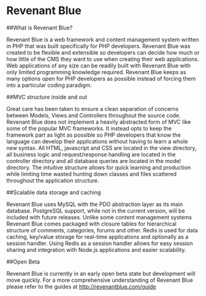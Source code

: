 # Revenant Blue

##What is Revenant Blue?

Revenant Blue is a web framework and content management system written in PHP that was built specifically for PHP developers. Revenant Blue was created to be flexible and extensible so developers can decide how much or how little of the CMS they want to use when creating their web applications. Web applications of any size can be readily built with Revenant Blue with only limited programming knowledge required. Revenant Blue keeps as many options open for PHP developers as possible instead of forcing them into a particular coding paradigm.

##MVC structure inside and out

Great care has been taken to ensure a clean separation of concerns between Models, Views and Controllers throughout the source code. Revenant Blue does not implement a heavily abstracted form of MVC like some of the popular MVC frameworks. It instead opts to keep the framework part as light as possible so PHP developers that know the language can develop their applications without having to learn a whole new syntax. All HTML, javascript and CSS are located in the view directory, all business logic and request/response handling are located in the controller directory and all database queries are located in the model directory. The intuitive structure allows for quick learning and production while limiting time wasted hunting down classes and files scattered throughout the application structure.

##Scalable data storage and caching

Revenant Blue uses MySQL with the PDO abstraction layer as its main database. PostgreSQL support, while not in the current version, will be included with future releases. Unlike some content management systems Revenant Blue comes packaged with closure tables for hierarchical structure of comments, categories, forums and other. Redis is used for data caching, key/value storage for real-time applications and optionally as a session handler. Using Redis as a session handler allows for easy session sharing and integration with Node.js applications and easier scalability.

##Open Beta

Revenant Blue is currently in an early open beta state but development will move quickly. For a more comprehensive understanding of Revenant Blue please refer to the guides at http://revenantblue.com/guide

